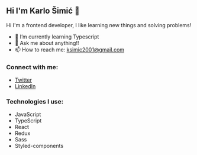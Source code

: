 ## Hi I'm Karlo Šimić 👋

<!--
**karlo445/karlo445** is a ✨ _special_ ✨ repository because its `README.md` (this file) appears on your GitHub profile.

Here are some ideas to get you started:

- 🔭 I’m currently working on ...
- 🌱 I’m currently learning ...
- 👯 I’m looking to collaborate on ...
- 🤔 I’m looking for help with ...
- 💬 Ask me about ...
- 📫 How to reach me: ...
- 😄 Pronouns: ...
- ⚡ Fun fact: ...
-->

Hi I'm a frontend developer, I like learning new things and solving problems!

- 🌱 I’m currently learning Typescript
- 💬 Ask me about anything!!
- 📫 How to reach me: ksimic2001@gmail.com

### Connect with me:

- [Twitter](https://twitter.com/karlo445)
- [LinkedIn](https://www.linkedin.com/in/karlo-%C5%A1imi%C4%87-309338237/)

### Technologies I use:

- JavaScript
- TypeScript
- React
- Redux
- Sass
- Styled-components
